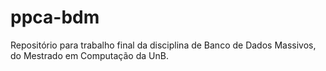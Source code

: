 # ppca-bdm
Repositório para trabalho final da disciplina de Banco de Dados Massivos, do Mestrado em Computação da UnB.
